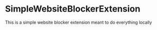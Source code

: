 # SimpleWebsiteBlockerExtension
This is a simple website blocker extension meant to do everything locally 
